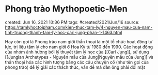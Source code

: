 # Phong trào Mythopoetic-Men

created: Jun 16, 2021 10:36 PM
tags: #created/2021/Jun/16
source: https://tamlyhoctoipham.com/kien-thuc-tam-ly/4-nguyen-mau-cua-nam-tinh-truong-thanh-tam-ly-hoc-carl-jung-phan-1-1463.html

Hay còn gọi là Phong trào nam giới thần thoại là một tổ chức hoạt động tự lực, trị liệu tâm lý cho nam giới ở Hoa Kỳ từ 1980 đến 1990. Các hoạt động của nhóm ảnh hưởng bởi lý thuyết tâm lý học của [[Carl Jung]], sử dụng  [[Jungian Archetypes - Nguyên mẫu của Jung|Nguyên mẫu của Jung]] và thần thoại hóa các hình tượng bằng các câu chuyện cổ (như tên gọi của phong trào) để lý giải các thách thức, vấn đề mà đàn ông phải đối mặt